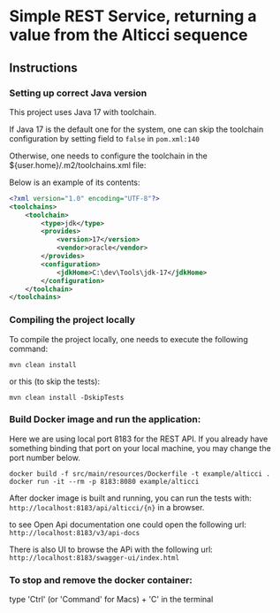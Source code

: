 # Simple REST Service, returning a value from the Alticci sequence

## Instructions
### Setting up correct Java version
This project uses Java 17 with toolchain.

If Java 17 is the default one for the system, one can skip the toolchain configuration
by setting field <activeByDefault> to `false` in `pom.xml:140`

Otherwise, one needs to configure the toolchain in the 
${user.home}/.m2/toolchains.xml file:

Below is an example of its contents:
```xml
<?xml version="1.0" encoding="UTF-8"?>
<toolchains>
    <toolchain>
        <type>jdk</type>
        <provides>
            <version>17</version>
            <vendor>oracle</vendor>
        </provides>
        <configuration>
            <jdkHome>C:\dev\Tools\jdk-17</jdkHome>
        </configuration>
    </toolchain>
</toolchains>
```

### Compiling the project locally
To compile the project locally, one needs to execute the following command:
```shell
mvn clean install
```
or this (to skip the tests):
```shell
mvn clean install -DskipTests
```

### Build Docker image and run the application:
Here we are using local port 8183 for the REST API.
If you already have something binding that port on your local machine,
you may change the port number below.

```shell
docker build -f src/main/resources/Dockerfile -t example/alticci .
docker run -it --rm -p 8183:8080 example/alticci
```

After docker image is built and running, you can run the tests with:
`http://localhost:8183/api/alticci/{n}` in a browser.

to see Open Api documentation one could open the following url:
`http://localhost:8183/v3/api-docs`

There is also UI to browse the APi with the following url:
`http://localhost:8183/swagger-ui/index.html`

### To stop and remove the docker container:
type 'Ctrl' (or 'Command' for Macs) + 'C' in the terminal